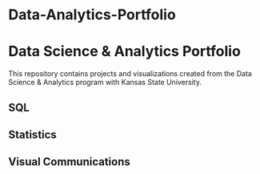 # Data-Analytics-Portfolio
# Data Science & Analytics Portfolio
This repository contains projects and visualizations created from the Data Science & Analytics program with Kansas State University.

## SQL

## Statistics

## Visual Communications
